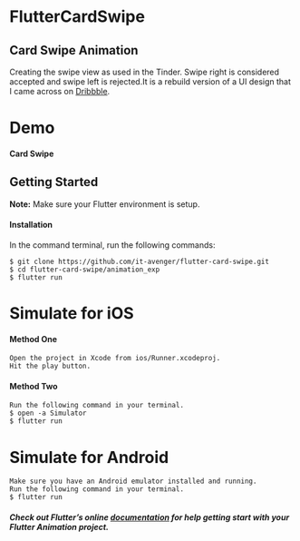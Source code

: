 
# FlutterCardSwipe

## Card Swipe Animation

Creating the swipe view as used in the Tinder. Swipe right is considered accepted and swipe left is rejected.It is a rebuild version of a UI design that I came across on [Dribbble](https://dribbble.com/shots/2216416-Showtime-app).


# Demo

#### Card Swipe

<!-- #### Page Reveal

![Demo](https://github.com/geekruchika/FlutterCardSwipe/blob/master/animation_exp/ScreenGif/pageReveal.gif) -->


## Getting Started
**Note:** Make sure your Flutter environment is setup.

#### Installation

In the command terminal, run the following commands:

    $ git clone https://github.com/it-avenger/flutter-card-swipe.git
    $ cd flutter-card-swipe/animation_exp
    $ flutter run

# Simulate for iOS
#### Method One
    
    Open the project in Xcode from ios/Runner.xcodeproj.
    Hit the play button.

#### Method Two

    Run the following command in your terminal.
    $ open -a Simulator
    $ flutter run

# Simulate for Android

    Make sure you have an Android emulator installed and running.
    Run the following command in your terminal.
    $ flutter run

##### Check out Flutter’s online [documentation](http://flutter.io/) for help getting start with your Flutter Animation project.
